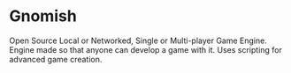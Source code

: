 Gnomish
=======

Open Source Local or Networked, Single or Multi-player Game Engine. Engine made so that anyone can develop a game with it. Uses scripting for advanced game creation.

